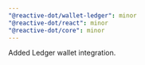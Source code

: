 ```yaml
---
"@reactive-dot/wallet-ledger": minor
"@reactive-dot/react": minor
"@reactive-dot/core": minor
---
```


Added Ledger wallet integration.
